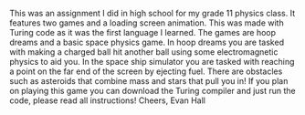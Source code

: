 This was an assignment I did in high school for my grade 11 physics class. It features two games and a loading screen animation. This was made with Turing code as it was the first language I learned.
The games are hoop dreams and a basic space physics game.
In hoop dreams you are tasked with making a charged ball hit another ball using some electromagnetic physics to aid you. 
In the space ship simulator you are tasked with reaching a point on the far end of the screen by ejecting fuel. There are obstacles such as asteroids that combine mass and stars that pull you in!
If you plan on playing this game you can download the Turing compiler and just run the code, please read all instructions!
Cheers,
Evan Hall